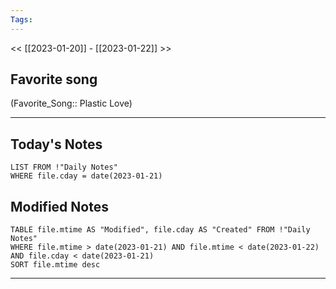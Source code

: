```yaml
---
Tags:
---
```

<< [[2023-01-20]] - [[2023-01-22]] >>
## Favorite song
(Favorite_Song:: Plastic Love)
___
## Today's Notes
```dataview
LIST FROM !"Daily Notes"
WHERE file.cday = date(2023-01-21)
```
## Modified Notes
```dataview
TABLE file.mtime AS "Modified", file.cday AS "Created" FROM !"Daily Notes" 
WHERE file.mtime > date(2023-01-21) AND file.mtime < date(2023-01-22) AND file.cday < date(2023-01-21)
SORT file.mtime desc
```
___
